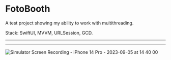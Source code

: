 
# FotoBooth

A test project showing my ability to work with multithreading.

Stack: SwiftUI, MVVM, URLSession, GCD.
_________________
------
![Simulator Screen Recording - iPhone 14 Pro - 2023-09-05 at 14 40 00](https://github.com/wildwoodB/fotoBoothTest/assets/111679856/41505c16-82c5-435d-98eb-47c82fab411b)
